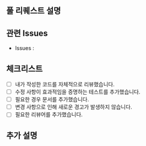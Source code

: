 ## 풀 리퀘스트 설명
<!-- 
이 PR에서 변경된 내용에 대한 간략한 요약을 작성해 주세요:

- 변경 목적은 무엇인가요?
- 어떤 부분이 변경되었나요? (항목별로 작성해 주세요)
- 이 변경 사항이 버그 수정인가요, 아니면 새로운 기능 추가인가요?
-->

## 관련 Issues
<!-- 관련된 Issues 링크해 주세요: -->

- Issues : 


## 체크리스트

- [ ] 내가 작성한 코드를 자체적으로 리뷰했습니다.
- [ ] 수정 사항이 효과적임을 증명하는 테스트를 추가했습니다.
- [ ] 필요한 경우 문서를 추가했습니다.
- [ ] 변경 사항으로 인해 새로운 경고가 발생하지 않습니다.
- [ ] 필요한 리뷰어를 추가했습니다.

## 추가 설명
<!-- 이 풀 리퀘스트에 대해 추가적으로 설명할 내용이 있다면 여기에 작성해 주세요. -->
